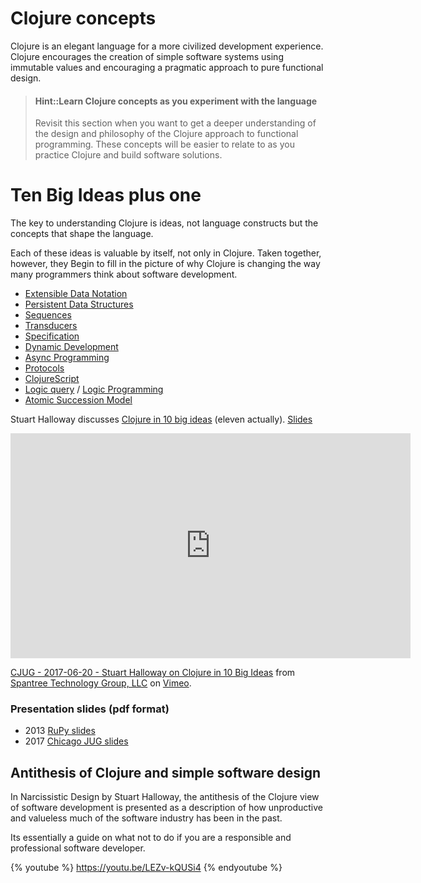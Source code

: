 # Clojure concepts
Clojure is an elegant language for a more civilized development experience. Clojure encourages the creation of simple software systems using immutable values and encouraging a pragmatic approach to pure functional design.

> #### Hint::Learn Clojure concepts as you experiment with the language
> Revisit this section when you want to get a deeper understanding of the design and philosophy of the Clojure approach to functional programming.
> These concepts will be easier to relate to as you practice Clojure and build software solutions.

# Ten Big Ideas plus one
The key to understanding Clojure is ideas, not language constructs but the concepts that shape the language.

Each of these ideas is valuable by itself, not only in Clojure. Taken together, however, they Begin to fill in the picture of why Clojure is changing the way many programmers think about software development.

* [Extensible Data Notation](https://github.com/edn-format/edn)
* [Persistent Data Structures](https://clojure.org/reference/data_structures)
* [Sequences](https://clojure.org/reference/sequences)
* [Transducers](https://clojure.org/reference/transducers)
* [Specification](https://clojure.org/about/spec)
* [Dynamic Development](https://clojure.org/about/dynamic)
* [Async Programming](http://clojure.com/blog/2013/06/28/clojure-core-async-channels.html)
* [Protocols](https://clojure.org/reference/protocols)
* [ClojureScript](https://clojurescript.org/)
* [Logic query](http://docs.datomic.com/query.html) / [Logic Programming](https://github.com/clojure/core.logic)
* [Atomic Succession Model](https://clojure.org/about/concurrent_programming)

Stuart Halloway discusses [Clojure in 10 big ideas](https://vimeo.com/223240720) (eleven actually). [Slides](https://github.com/stuarthalloway/presentations/wiki/Clojure-in-10-Big-Ideas)

<iframe src="https://player.vimeo.com/video/223240720" width="640" height="360" frameborder="0" allow="autoplay; fullscreen" allowfullscreen></iframe>
<p><a href="https://vimeo.com/223240720">CJUG - 2017-06-20 - Stuart Halloway on Clojure in 10 Big Ideas</a> from <a href="https://vimeo.com/spantree">Spantree Technology Group, LLC</a> on <a href="https://vimeo.com">Vimeo</a>.</p>


### Presentation slides (pdf format)
* 2013 [RuPy slides](https://github.com/stuarthalloway/presentations/blob/master/Barnstorming_2013/ClojureInTenBigIdeas.pdf?raw=true)
* 2017 [Chicago JUG slides](https://github.com/stuarthalloway/presentations/blob/master/ClojureInTenBigIdeas-Jun-2017.pdf?raw=true)


## Antithesis of Clojure and simple software design
In Narcissistic Design by Stuart Halloway, the antithesis of the Clojure view of software development is presented as a description of how unproductive and valueless much of the software industry has been in the past.

Its essentially a guide on what not to do if you are a responsible and professional software developer.

{% youtube %}
https://youtu.be/LEZv-kQUSi4
{% endyoutube %}
